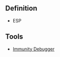 ## Definition
- ESP



## Tools
- [Immunity Debugger](https://www.immunityinc.com/products/debugger/)

